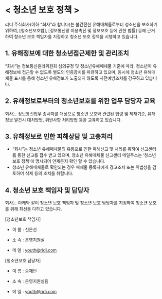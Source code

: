 # < 청소년 보호 정책 >


리디 주식회사(이하 “회사”라 합니다)는 불건전한 유해매체들로부터 청소년을 보호하기 위하여, \[청소년보호법\], \[정보통신망 이용촉진 및 정보보호 등에 관한 법률\] 등에 근거하여 청소년 보호 책임자를 지정하고 청소년 보호 정책을 시행하고 있습니다.


## 1. 유해정보에 대한 청소년접근제한 및 관리조치
“회사”는 정보통신윤리위원회 심의규정 및 청소년유해매체물 기준에 따라, 청소년이 유해정보에 접근할 수 없도록 별도의 인증장치를 마련하고 있으며, 동시에 청소년 유해매체물 표시를 통해 청소년 유해정보가 노출되지 않도록 사전예방조치를 강구하고 있습니다.


## 2. 유해정보로부터의 청소년보호를 위한 업무 담당자 교육
회사는 정보통신업무 종사자를 대상으로 청소년 보호와 관련된 법령 및 제재기준, 유해정보 발견시 대처방법, 위반사항 처리방법 등을 교육하고 있습니다.


## 3. 유해정보로 인한 피해상담 및 고충처리
  - “회사”는 청소년 유해매체물의 유통으로 인한 피해신고 및 처리를 위하여 신고센터를 통한 신고를 접수 받고 있으며, 청소년 유해매체물 신고센터 메일주소는 ‘청소년 보호 정책’에 명시되어 언제든지 확인 할 수 있습니다.
  - 청소년 유해매체물로 확인되는 경우 매체물 등록자에게 경고조치 또는 위법성을 검토하여 삭제 등의 조치를 취합니다.


## 4. 청소년 보호 책임자 및 담당자
회사는 아래와 같이 청소년 보호 책임자 및 청소년 보호 담당자를 지정하여 청소년 보호를 위해 최선을 다하고 있습니다.

\[청소년보호 책임자\]

- 이 름 : 신은선

- 소 속 : 운영지원실

- 메 일 : youth@ridi.com

\[청소년보호 담당자\]

- 이 름 : 송재빈

- 소 속 : 운영지원실팀

- 메 일 : youth@ridi.com
